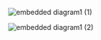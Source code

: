 ![embedded diagram1 (1)](https://user-images.githubusercontent.com/94234015/144431775-29fe6b8d-b58a-462e-869a-85cd38d9420e.jpg)

![embedded diagram1 (2)](https://user-images.githubusercontent.com/94234015/144433276-d9b8522b-ef08-4a62-a72e-7cf7173a63fd.jpg)


